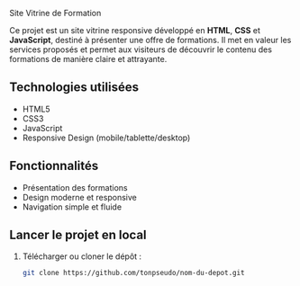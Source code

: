Site Vitrine de Formation

Ce projet est un site vitrine responsive développé en **HTML**, **CSS** et **JavaScript**, destiné à présenter une offre de formations. Il met en valeur les services proposés et permet aux visiteurs de découvrir le contenu des formations de manière claire et attrayante.

## Technologies utilisées

- HTML5
- CSS3
- JavaScript
- Responsive Design (mobile/tablette/desktop)

## Fonctionnalités

- Présentation des formations
- Design moderne et responsive
- Navigation simple et fluide

##  Lancer le projet en local

1. Télécharger ou cloner le dépôt :
   ```bash
   git clone https://github.com/tonpseudo/nom-du-depot.git
